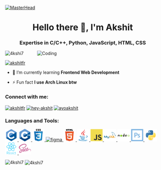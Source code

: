 [![MasterHead](https://pbs.twimg.com/media/FJNTC2uXEAMR-lf?format=jpg&name=large)](https://rishavchanda.io)
<h1 align="center">Hello there 👋, I'm Akshit</h1>
<h3 align="center">Expertise in C/C++, Python, JavaScript, HTML, CSS</h3>
<img align="right" alt="Coding" width="400" src="https://olympus-assets.com/wp-content/uploads/2022/10/liminal-spaces-1.gif">

<p align="left"> <img src="https://komarev.com/ghpvc/?username=4kshi7&label=Profile%20views&color=0e75b6&style=flat" alt="4kshi7" /> </p>

<p align="left"> <a href="https://twitter.com/akshitfr" target="blank"><img src="https://img.shields.io/twitter/follow/akshitfr?logo=twitter&style=for-the-badge" alt="akshitfr" /></a> </p>

- 🌱 I’m currently learning **Frontend Web Development**

- ⚡ Fun fact **I use Arch Linux btw**

<h3 align="left">Connect with me:</h3>
<p align="left">
<a href="https://twitter.com/akshitfr" target="blank"><img align="center" src="https://raw.githubusercontent.com/rahuldkjain/github-profile-readme-generator/master/src/images/icons/Social/twitter.svg" alt="akshitfr" height="30" width="40" /></a>
<a href="https://linkedin.com/in/hey-akshit" target="blank"><img align="center" src="https://raw.githubusercontent.com/rahuldkjain/github-profile-readme-generator/master/src/images/icons/Social/linked-in-alt.svg" alt="hey-akshit" height="30" width="40" /></a>
<a href="https://www.codechef.com/users/ayoakshit" target="blank"><img align="center" src="https://cdn.jsdelivr.net/npm/simple-icons@3.1.0/icons/codechef.svg" alt="ayoakshit" height="30" width="40" /></a>
</p>

<h3 align="left">Languages and Tools:</h3>
<p align="left"> <a href="https://www.cprogramming.com/" target="_blank" rel="noreferrer"> <img src="https://raw.githubusercontent.com/devicons/devicon/master/icons/c/c-original.svg" alt="c" width="40" height="40"/> </a> <a href="https://www.w3schools.com/cpp/" target="_blank" rel="noreferrer"> <img src="https://raw.githubusercontent.com/devicons/devicon/master/icons/cplusplus/cplusplus-original.svg" alt="cplusplus" width="40" height="40"/> </a> <a href="https://www.w3schools.com/css/" target="_blank" rel="noreferrer"> <img src="https://raw.githubusercontent.com/devicons/devicon/master/icons/css3/css3-original-wordmark.svg" alt="css3" width="40" height="40"/> </a> <a href="https://www.figma.com/" target="_blank" rel="noreferrer"> <img src="https://www.vectorlogo.zone/logos/figma/figma-icon.svg" alt="figma" width="40" height="40"/> </a> <a href="https://www.w3.org/html/" target="_blank" rel="noreferrer"> <img src="https://raw.githubusercontent.com/devicons/devicon/master/icons/html5/html5-original-wordmark.svg" alt="html5" width="40" height="40"/> </a> <a href="https://www.java.com" target="_blank" rel="noreferrer"> <img src="https://raw.githubusercontent.com/devicons/devicon/master/icons/java/java-original.svg" alt="java" width="40" height="40"/> </a> <a href="https://developer.mozilla.org/en-US/docs/Web/JavaScript" target="_blank" rel="noreferrer"> <img src="https://raw.githubusercontent.com/devicons/devicon/master/icons/javascript/javascript-original.svg" alt="javascript" width="40" height="40"/> </a> <a href="https://www.mysql.com/" target="_blank" rel="noreferrer"> <img src="https://raw.githubusercontent.com/devicons/devicon/master/icons/mysql/mysql-original-wordmark.svg" alt="mysql" width="40" height="40"/> </a> <a href="https://nodejs.org" target="_blank" rel="noreferrer"> <img src="https://raw.githubusercontent.com/devicons/devicon/master/icons/nodejs/nodejs-original-wordmark.svg" alt="nodejs" width="40" height="40"/> </a> <a href="https://www.photoshop.com/en" target="_blank" rel="noreferrer"> <img src="https://raw.githubusercontent.com/devicons/devicon/master/icons/photoshop/photoshop-line.svg" alt="photoshop" width="40" height="40"/> </a> <a href="https://www.python.org" target="_blank" rel="noreferrer"> <img src="https://raw.githubusercontent.com/devicons/devicon/master/icons/python/python-original.svg" alt="python" width="40" height="40"/> </a> <a href="https://reactjs.org/" target="_blank" rel="noreferrer"> <img src="https://raw.githubusercontent.com/devicons/devicon/master/icons/react/react-original-wordmark.svg" alt="react" width="40" height="40"/> </a> <a href="https://sass-lang.com" target="_blank" rel="noreferrer"> <img src="https://raw.githubusercontent.com/devicons/devicon/master/icons/sass/sass-original.svg" alt="sass" width="40" height="40"/> </a> </p>

<p><img align="left" src="https://github-readme-stats.vercel.app/api/top-langs?username=4kshi7&show_icons=true&locale=en&layout=compact" alt="4kshi7" /></p>

<p>&nbsp;<img align="center" src="https://github-readme-stats.vercel.app/api?username=4kshi7&show_icons=true&locale=en" alt="4kshi7" /></p>
